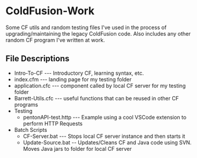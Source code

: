 # ColdFusion-Work
Some CF utils and random testing files I've used in the process of upgrading/maintaining the legacy ColdFusion code. Also includes any other random CF program I've written at work.

## File Descriptions

* Intro-To-CF --- Introductory CF, learning syntax, etc.
* index.cfm --- landing page for my testing folder
* application.cfc --- component called by local CF server for my testing folder
* Barrett-Utils.cfc --- useful functions that can be reused in other CF programs
* Testing
  * pentonAPI-test.http  --- Example using a cool VSCode extension to perform HTTP Requests
* Batch Scripts
  * CF-Server.bat  --- Stops local CF server instance and then starts it
  * Update-Source.bat -- Updates/Cleans CF and Java code using SVN. Moves Java jars to folder for local CF server

